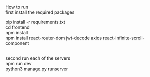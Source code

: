 How to run<br>
first install the required packages<br>

pip install -r requirements.txt<br>
cd frontend<br>
npm install<br>
npm install react-router-dom jwt-decode axios react-infinite-scroll-component<br><br>

second run each of the servers<br>
npm run dev<br>
python3 manage.py runserver
